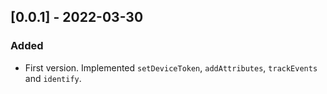 ## [0.0.1] - 2022-03-30
### Added
- First version. Implemented `setDeviceToken`, `addAttributes`, `trackEvents` and `identify`.
